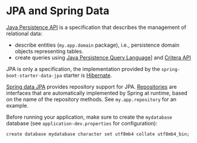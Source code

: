# JPA and Spring Data

[Java Persistence API](https://docs.oracle.com/javaee/7/tutorial/partpersist.htm#BNBPY) is a specification that describes the management of relational data:
- describe entities (`my.app.domain` package), i.e., persistence domain objects representing tables.
- create queries using [Java Persistence Query Language](https://docs.oracle.com/javaee/7/tutorial/persistence-querylanguage.htm#BNBTG)] and [Critera API](https://docs.oracle.com/javaee/7/tutorial/persistence-criteria.htm#GJITV)

JPA is only a specification, the implementation provided by the `spring-boot-starter-data-jpa` starter is [Hibernate](http://docs.jboss.org/hibernate/orm/5.4/userguide/html_single/Hibernate_User_Guide.html).

[Spring data JPA](https://docs.spring.io/spring-data/data-jpa/docs/2.1.5.RELEASE/reference/html) provides repository support for JPA. [Repositories](https://docs.spring.io/spring-data/data-jpa/docs/2.1.5.RELEASE/reference/html/#repositories) are interfaces that are automatically implemented by Spring at runtime, based on the name of the repository methods. See `my.app.repository` for an example.

Before running your application, make sure to create the `mydatabase` database (see `application-dev.properties` for configuration):

```
create database mydatabase character set utf8mb4 collate utf8mb4_bin;
```